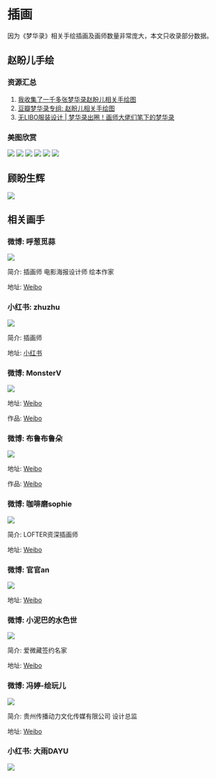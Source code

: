 # 插画

因为《梦华录》相关手绘插画及画师数量非常庞大，本文只收录部分数据。

## 赵盼儿手绘

### 资源汇总
1. [我收集了一千多张梦华录赵盼儿相关手绘图](https://www.bilibili.com/video/BV1NN4y1u7GA/)
2. [豆瓣梦华录专组: 赵盼儿相关手绘图](https://www.douban.com/group/topic/274331396/?_i=4537692bbuQ57r,4537695EBOLKYV&dt_platform=wechat_friends&dt_dapp=1)
3. [无LIBO服装设计 | 梦华录出圈！画师大佬们笔下的梦华录](https://mp.weixin.qq.com/s/whFvL8G1DfK_x8GOuWnTyA)


### 美图欣赏

![](/image/erchuang/piant/paner-1.webp)
![](/image/erchuang/piant/paner-2.jpg)
![](/image/erchuang/piant/paner-3.jpg)
![](/image/erchuang/piant/paner-4.jpg)
![](/image/erchuang/piant/paner-5.jpg)
![](/image/erchuang/piant/paner-6.jpg)


## 顾盼生辉

![](/image/erchuang/piant/gupan-3.jpg)

## 相关画手


### 微博: 呼葱觅蒜

![](/image/erchuang/piant/paner-8.jpg)

简介: 插画师 电影海报设计师 绘本作家

地址: [Weibo](https://weibo.com//u/5507569981)





### 小红书: zhuzhu

![](/image/erchuang/piant/zhu-1.jpg)


简介: 插画师

地址: [小红书](https://www.xiaohongshu.com/user/profile/5ce5f6b80000000016007353?xhsshare=CopyLink&appuid=566664665e87e768ada86b46&apptime=1664685742)


### 微博: MonsterV

![](/image/erchuang/piant/all.jpg)

地址: [Weibo](https://weibo.com/u/6303700796)

作品: [Weibo](https://weibo.com/6303700796/LDBfJkds1)

### 微博: 布鲁布鲁朵

![](/image/erchuang/piant/hyy-1.jpg)

地址: [Weibo](https://weibo.com/1615423332?refer_flag=1001030103_)

作品: [Weibo](https://weibo.com/1615423332/M7uXE2Z7p)


### 微博: 咖啡磨sophie
![](/image/erchuang/piant/paner-7.jpg)

简介: LOFTER资深插画师

地址: [Weibo](https://weibo.com/u/2652998647)


### 微博: 官官an
![](/image/erchuang/piant/paner-9.jpg)

地址: [Weibo](https://weibo.com/n/官官an)

### 微博: 小泥巴的水色世

![](/image/erchuang/piant/gupan-1.jpg)

简介: 爱微藏签约名家

地址: [Weibo](https://weibo.com/1655835327?tabtype=home)


### 微博: 冯婷-绘玩儿

![](/image/erchuang/piant/gupan-2.jpg)

简介: 贵州传播动力文化传媒有限公司 设计总监

地址: [Weibo](https://weibo.com/n/冯婷-绘玩儿)

### 小红书: 大雨DAYU

![](/image/erchuang/piant/gupan-4.jpg)
